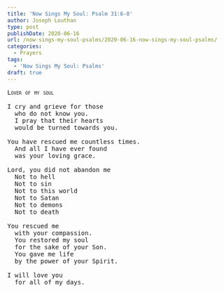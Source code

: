 ```yaml
---
title: 'Now Sings My Soul: Psalm 31:6-8'
author: Joseph Louthan
type: post
publishDate: 2020-06-16
url: /now-sings-my-soul-psalms/2020-06-16-now-sings-my-soul-psalms/
categories:
  - Prayers
tags:
  - 'Now Sings My Soul: Psalms'
draft: true
---
```

<pre>
<div style="font-variant: small-caps;">Lover of my soul</div>
I cry and grieve for those 
  who do not know you. 
  I pray that their hearts
  would be turned towards you. 
  
You have rescued me countless times. 
  And all I have ever found
  was your loving grace. 
  
Lord, you did not abandon me
  Not to hell
  Not to sin
  Not to this world
  Not to Satan
  Not to demons 
  Not to death
  
You rescued me
  with your compassion. 
  You restored my soul
  for the sake of your Son. 
  You gave me life
  by the power of your Spirit. 

I will love you
  for all of my days. 
</pre>